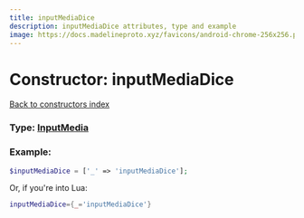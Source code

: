 ```yaml
---
title: inputMediaDice
description: inputMediaDice attributes, type and example
image: https://docs.madelineproto.xyz/favicons/android-chrome-256x256.png
---
```

# Constructor: inputMediaDice  
[Back to constructors index](index.md)






### Type: [InputMedia](../types/InputMedia.md)


### Example:

```php
$inputMediaDice = ['_' => 'inputMediaDice'];
```  


Or, if you're into Lua:

```lua
inputMediaDice={_='inputMediaDice'}

```


